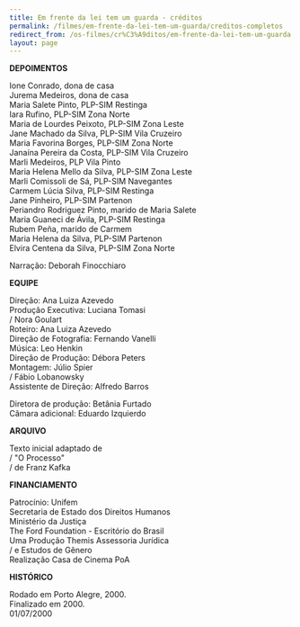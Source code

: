 ```yaml
---
title: Em frente da lei tem um guarda - créditos
permalink: /filmes/em-frente-da-lei-tem-um-guarda/creditos-completos
redirect_from: /os-filmes/cr%C3%A9ditos/em-frente-da-lei-tem-um-guarda.html
layout: page
---
```

**DEPOIMENTOS**

Ione Conrado, dona de casa\
Jurema Medeiros, dona de casa\
Maria Salete Pinto, PLP-SIM Restinga\
Iara Rufino, PLP-SIM Zona Norte\
Maria de Lourdes Peixoto, PLP-SIM Zona Leste\
Jane Machado da Silva, PLP-SIM Vila Cruzeiro\
Maria Favorina Borges, PLP-SIM Zona Norte\
Janaína Pereira da Costa, PLP-SIM Vila Cruzeiro\
Marli Medeiros, PLP Vila Pinto\
Maria Helena Mello da Silva, PLP-SIM Zona Leste\
Marli Comissoli de Sá, PLP-SIM Navegantes\
Carmem Lúcia Silva, PLP-SIM Restinga\
Jane Pinheiro, PLP-SIM Partenon\
Periandro Rodriguez Pinto, marido de Maria Salete\
Maria Guaneci de Ávila, PLP-SIM Restinga\
Rubem Peña, marido de Carmem\
Maria Helena da Silva, PLP-SIM Partenon\
Elvira Centena da Silva, PLP-SIM Zona Norte 

Narração: Deborah Finocchiaro

**EQUIPE**

Direção: Ana Luiza Azevedo\
Produção Executiva: Luciana Tomasi\
/ Nora Goulart\
Roteiro: Ana Luiza Azevedo\
Direção de Fotografia: Fernando Vanelli\
Música: Leo Henkin\
Direção de Produção: Débora Peters\
Montagem: Júlio Spier\
/ Fábio Lobanowsky\
Assistente de Direção: Alfredo Barros

Diretora de produção: Betânia Furtado\
Câmara adicional: Eduardo Izquierdo

**ARQUIVO**

Texto inicial adaptado de\
/ "O Processo"\
/ de Franz Kafka

**FINANCIAMENTO**

Patrocínio: Unifem\
Secretaria de Estado dos Direitos Humanos\
Ministério da Justiça\
The Ford Foundation - Escritório do Brasil\
Uma Produção Themis Assessoria Jurídica\
/ e Estudos de Gênero\
Realização Casa de Cinema PoA

**HISTÓRICO**

Rodado em Porto Alegre, 2000.\
Finalizado em 2000.\
01/07/2000

